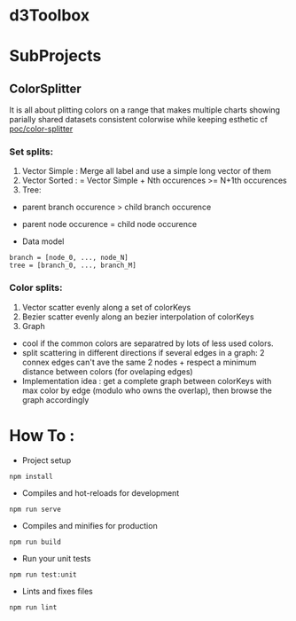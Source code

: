 # d3Toolbox

# SubProjects
## ColorSplitter 
It is all about plitting colors on a range that makes multiple charts showing parially shared datasets consistent colorwise while keeping esthetic cf [poc/color-splitter](https://github.com/EtienneLaval/d3Toolbox/tree/poc/color-splitter)
### Set splits:
1. Vector Simple : 
Merge all label and use a simple long vector of them
2. Vector Sorted :
= Vector Simple + Nth occurences >= N+1th occurences 
3. Tree: 
* parent branch occurence > child branch occurence 
* parent node occurence = child node occurence 

* Data model 
```
branch = [node_0, ..., node_N]
tree = [branch_0, ..., branch_M] 
```


### Color splits:
1. Vector 
scatter evenly along a set of colorKeys 
2. Bezier 
scatter evenly along an bezier interpolation of colorKeys
3. Graph 
- cool if the common colors are separatred by lots of less used colors.
- split scattering in different directions if several edges in a graph: 2 connex edges can't ave the same 2 nodes + respect a minimum distance between colors (for ovelaping edges)
- Implementation idea : get a complete graph between colorKeys with max color by edge (modulo who owns the overlap), then browse the graph accordingly

# How To :

*  Project setup
```
npm install
```
* Compiles and hot-reloads for development
```
npm run serve
```

* Compiles and minifies for production
```
npm run build
```

* Run your unit tests
```
npm run test:unit
```

* Lints and fixes files
```
npm run lint
```
